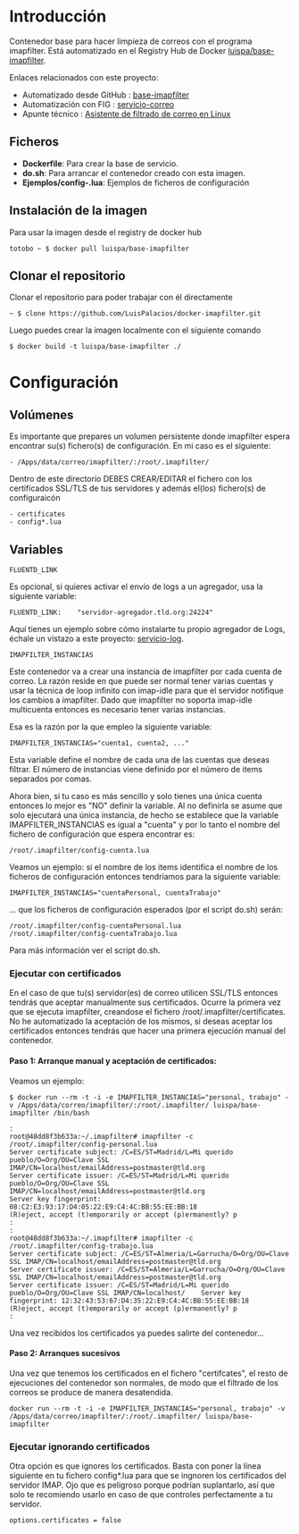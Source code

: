 # Introducción

Contenedor base para hacer limpieza de correos con el programa imapfilter. Está automatizado en el Registry Hub de Docker [luispa/base-imapfilter](https://registry.hub.docker.com/u/luispa/base-imapfilter/).

Enlaces relacionados con este proyecto: 

* Automatizado desde GitHub : [base-imapfilter](https://github.com/LuisPalacios/base-imapfilter)
* Automatización con FIG    : [servicio-correo](https://github.com/LuisPalacios/servicio-correo)
* Apunte técnico            : [Asistente de filtrado de correo en Linux](http://www.luispa.com/?p=961)


## Ficheros

* **Dockerfile**: Para crear la base de servicio.
* **do.sh**: Para arrancar el contenedor creado con esta imagen.
* **Ejemplos/config-<cuenta>.lua**: Ejemplos de ficheros de configuración

## Instalación de la imagen

Para usar la imagen desde el registry de docker hub

    totobo ~ $ docker pull luispa/base-imapfilter


## Clonar el repositorio

Clonar el repositorio para poder trabajar con él directamente

    ~ $ clone https://github.com/LuisPalacios/docker-imapfilter.git

Luego puedes crear la imagen localmente con el siguiente comando

    $ docker build -t luispa/base-imapfilter ./


# Configuración


## Volúmenes

Es importante que prepares un volumen persistente donde imapfilter espera encontrar su(s) fichero(s) de configuración. En mi caso es el siguiente: 

    - /Apps/data/correo/imapfilter/:/root/.imapfilter/
    
Dentro de este directorio DEBES CREAR/EDITAR el fichero con los certificados SSL/TLS de tus servidores y además el(los) fichero(s) de configuraicón

	- certificates
	- config*.lua


## Variables

`FLUENTD_LINK`

Es opcional, si quieres activar el envío de logs a un agregador, usa la siguiente variable: 

    FLUENTD_LINK:    "servidor-agregador.tld.org:24224"
    
Aquí tienes un ejemplo sobre cómo instalarte tu propio agregador de Logs, échale un vistazo a este proyecto: [servicio-log](https://github.com/LuisPalacios/servicio-log). 


`IMAPFILTER_INSTANCIAS`

Este contenedor va a crear una instancia de imapfilter por cada cuenta de correo. La razón reside en que puede ser normal tener varias cuentas y usar la técnica de loop infinito con imap-idle para que el servidor notifique los cambios a imapfilter. Dado que imapfilter no soporta imap-idle multicuenta entonces es necesario tener varias instancias.

Esa es la razón por la que empleo la siguiente variable:

	IMAPFILTER_INSTANCIAS="cuenta1, cuenta2, ..."

Esta variable define el nombre de cada una de las cuentas que deseas filtrar. El número de instancias viene definido por el número de items separados por comas. 

Ahora bien, si tu caso es más sencillo y solo tienes una única cuenta entonces lo mejor es "NO" definir la variable. Al no definirla se asume que solo ejecutará una única instancia, de hecho se establece que la variable IMAPFILTER_INSTANCIAS es igual a "cuenta" y por lo tanto el nombre del fichero de configuración que espera encontrar es:

	/root/.imapfilter/config-cuenta.lua

Veamos un ejemplo: si el nombre de los items identifica el nombre de los ficheros de configuración entonces tendríamos para la siguiente variable: 

	IMAPFILTER_INSTANCIAS="cuentaPersonal, cuentaTrabajo"
	
... que los ficheros de configuración esperados (por el script do.sh) serán:

	/root/.imapfilter/config-cuentaPersonal.lua
	/root/.imapfilter/config-cuentaTrabajo.lua

Para más información ver el script do.sh.
    

### Ejecutar con certificados

En el caso de que tu(s) servidor(es) de correo utilicen SSL/TLS entonces tendrás que aceptar manualmente sus certificados. Ocurre la primera vez que se ejecuta imapfilter, creandose el fichero /root/.imapfilter/certificates. No he automatizado la aceptación de los mismos, si deseas aceptar los certificados entonces tendrás que hacer una primera ejecución manual del contenedor. 

#### Paso 1: Arranque manual y aceptación de certificados: 

Veamos un ejemplo:

    $ docker run --rm -t -i -e IMAPFILTER_INSTANCIAS="personal, trabajo" -v /Apps/data/correo/imapfilter/:/root/.imapfilter/ luispa/base-imapfilter /bin/bash
	
	:
	root@48dd8f3b633a:~/.imapfilter# imapfilter -c /root/.imapfilter/config-personal.lua
	Server certificate subject: /C=ES/ST=Madrid/L=Mi querido pueblo/O=Org/OU=Clave SSL IMAP/CN=localhost/emailAddress=postmaster@tld.org
	Server certificate issuer: /C=ES/ST=Madrid/L=Mi querido pueblo/O=Org/OU=Clave SSL IMAP/CN=localhost/emailAddress=postmaster@tld.org
	Server key fingerprint: 08:C2:E3:93:17:D4:05:22:E9:C4:4C:BB:55:EE:BB:18
	(R)eject, accept (t)emporarily or accept (p)ermanently? p
	:
	:
	root@48dd8f3b633a:~/.imapfilter# imapfilter -c /root/.imapfilter/config-trabajo.lua
	Server certificate subject: /C=ES/ST=Almeria/L=Garrucha/O=Org/OU=Clave SSL IMAP/CN=localhost/emailAddress=postmaster@tld.org
	Server certificate issuer: /C=ES/ST=Almeria/L=Garrucha/O=Org/OU=Clave SSL IMAP/CN=localhost/emailAddress=postmaster@tld.org
	Server certificate issuer: /C=ES/ST=Madrid/L=Mi querido pueblo/O=Org/OU=Clave SSL IMAP/CN=localhost/	Server key fingerprint: 12:32:43:53:67:D4:35:22:E9:C4:4C:BB:55:EE:BB:18
	(R)eject, accept (t)emporarily or accept (p)ermanently? p
	:

Una vez recibidos los certificados ya puedes salirte del contenedor...


#### Paso 2: Arranques sucesivos

Una vez que tenemos los certificados en el fichero "certifcates", el resto de ejecuciones del contenedor son normales, de modo que el filtrado de los correos se produce de manera desatendida. 

	docker run --rm -t -i -e IMAPFILTER_INSTANCIAS="personal, trabajo" -v /Apps/data/correo/imapfilter/:/root/.imapfilter/ luispa/base-imapfilter


### Ejecutar ignorando certificados

Otra opción es que ignores los certificados. Basta con poner la línea siguiente en tu fichero config*.lua para que se ingnoren los certificados del servidor IMAP. Ojo que es peligroso porque podrían suplantarlo, así que solo te recomiendo usarlo en caso de que controles perfectamente a tu servidor.

	options.certificates = false

